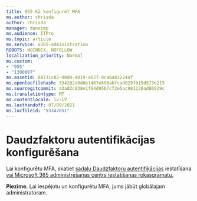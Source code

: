 ```yaml
---
title: 955 Kā konfigurēt MFA
ms.author: chrisda
author: chrisda
manager: dansimp
ms.audience: ITPro
ms.topic: article
ms.service: o365-administration
ROBOTS: NOINDEX, NOFOLLOW
localization_priority: Normal
ms.custom:
- "955"
- "1300007"
ms.assetid: 88731c82-90d4-4019-a627-8ca6a82224af
ms.openlocfilehash: 334282a9d8e1467e698abfcad829fb15d573e215
ms.sourcegitcommit: a3a82c038e1f64d95b7c72e5ac981228ad06529c
ms.translationtype: MT
ms.contentlocale: lv-LV
ms.lasthandoff: 07/09/2021
ms.locfileid: "53347851"
---
```

# <a name="configure-multifactor-authentication"></a>Daudzfaktoru autentifikācijas konfigurēšana

Lai konfigurētu MFA, skatiet [sadaļu Daudzfaktoru autentifikācijas](/microsoft-365/admin/security-and-compliance/set-up-multi-factor-authentication) iestatīšana [vai Microsoft 365 administrēšanas centrs iestatīšanas rokasgrāmatu.](https://admin.microsoft.com/AdminPortal/Home?ref=/modernonboarding/mfasetupguide)

**Piezīme.** Lai iespējotu un konfigurētu MFA, jums jābūt globālajam administratoram.
